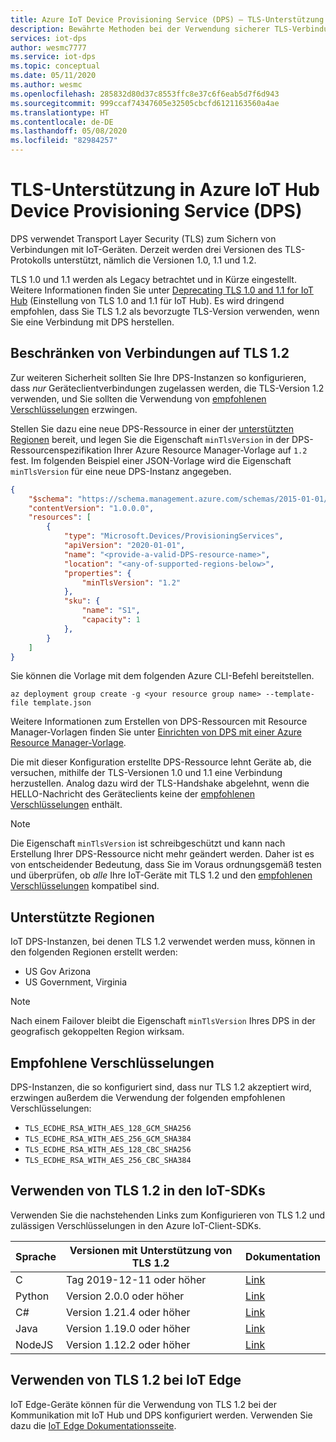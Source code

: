 ```yaml
---
title: Azure IoT Device Provisioning Service (DPS) – TLS-Unterstützung
description: Bewährte Methoden bei der Verwendung sicherer TLS-Verbindungen für Geräte und Dienste, die mit dem IoT Device Provisioning Service (DPS) kommunizieren
services: iot-dps
author: wesmc7777
ms.service: iot-dps
ms.topic: conceptual
ms.date: 05/11/2020
ms.author: wesmc
ms.openlocfilehash: 285832d80d37c8553ffc8e37c6f6eab5d7f6d943
ms.sourcegitcommit: 999ccaf74347605e32505cbcfd6121163560a4ae
ms.translationtype: HT
ms.contentlocale: de-DE
ms.lasthandoff: 05/08/2020
ms.locfileid: "82984257"
---
```

# <a name="tls-support-in-azure-iot-hub-device-provisioning-service-dps"></a>TLS-Unterstützung in Azure IoT Hub Device Provisioning Service (DPS)

DPS verwendet Transport Layer Security (TLS) zum Sichern von Verbindungen mit IoT-Geräten. Derzeit werden drei Versionen des TLS-Protokolls unterstützt, nämlich die Versionen 1.0, 1.1 und 1.2.

TLS 1.0 und 1.1 werden als Legacy betrachtet und in Kürze eingestellt. Weitere Informationen finden Sie unter [Deprecating TLS 1.0 and 1.1 for IoT Hub](../iot-hub/iot-hub-tls-deprecating-1-0-and-1-1.md) (Einstellung von TLS 1.0 and 1.1 für IoT Hub). Es wird dringend empfohlen, dass Sie TLS 1.2 als bevorzugte TLS-Version verwenden, wenn Sie eine Verbindung mit DPS herstellen.

## <a name="restrict-connections-to-tls-12"></a>Beschränken von Verbindungen auf TLS 1.2

Zur weiteren Sicherheit sollten Sie Ihre DPS-Instanzen so konfigurieren, dass *nur* Geräteclientverbindungen zugelassen werden, die TLS-Version 1.2 verwenden, und Sie sollten die Verwendung von [empfohlenen Verschlüsselungen](#recommended-ciphers) erzwingen.

Stellen Sie dazu eine neue DPS-Ressource in einer der [unterstützten Regionen](#supported-regions) bereit, und legen Sie die Eigenschaft `minTlsVersion` in der DPS-Ressourcenspezifikation Ihrer Azure Resource Manager-Vorlage auf `1.2` fest. Im folgenden Beispiel einer JSON-Vorlage wird die Eigenschaft `minTlsVersion` für eine neue DPS-Instanz angegeben.

```json
{
    "$schema": "https://schema.management.azure.com/schemas/2015-01-01/deploymentTemplate.json#",
    "contentVersion": "1.0.0.0",
    "resources": [
        {
            "type": "Microsoft.Devices/ProvisioningServices",
            "apiVersion": "2020-01-01",
            "name": "<provide-a-valid-DPS-resource-name>",
            "location": "<any-of-supported-regions-below>",
            "properties": {
                "minTlsVersion": "1.2"
            },
            "sku": {
                "name": "S1",
                "capacity": 1
            },
        }     
    ]
}
```

Sie können die Vorlage mit dem folgenden Azure CLI-Befehl bereitstellen. 

```azurecli
az deployment group create -g <your resource group name> --template-file template.json
```

Weitere Informationen zum Erstellen von DPS-Ressourcen mit Resource Manager-Vorlagen finden Sie unter [Einrichten von DPS mit einer Azure Resource Manager-Vorlage](quick-setup-auto-provision-rm.md).

Die mit dieser Konfiguration erstellte DPS-Ressource lehnt Geräte ab, die versuchen, mithilfe der TLS-Versionen 1.0 und 1.1 eine Verbindung herzustellen. Analog dazu wird der TLS-Handshake abgelehnt, wenn die HELLO-Nachricht des Geräteclients keine der [empfohlenen Verschlüsselungen](#recommended-ciphers) enthält.

> [!NOTE]
> Die Eigenschaft `minTlsVersion` ist schreibgeschützt und kann nach Erstellung Ihrer DPS-Ressource nicht mehr geändert werden. Daher ist es von entscheidender Bedeutung, dass Sie im Voraus ordnungsgemäß testen und überprüfen, ob *alle* Ihre IoT-Geräte mit TLS 1.2 und den [empfohlenen Verschlüsselungen](#recommended-ciphers) kompatibel sind.

## <a name="supported-regions"></a>Unterstützte Regionen

IoT DPS-Instanzen, bei denen TLS 1.2 verwendet werden muss, können in den folgenden Regionen erstellt werden:

* US Gov Arizona
* US Government, Virginia

> [!NOTE]
> Nach einem Failover bleibt die Eigenschaft `minTlsVersion` Ihres DPS in der geografisch gekoppelten Region wirksam.

## <a name="recommended-ciphers"></a>Empfohlene Verschlüsselungen

DPS-Instanzen, die so konfiguriert sind, dass nur TLS 1.2 akzeptiert wird, erzwingen außerdem die Verwendung der folgenden empfohlenen Verschlüsselungen:

* `TLS_ECDHE_RSA_WITH_AES_128_GCM_SHA256`
* `TLS_ECDHE_RSA_WITH_AES_256_GCM_SHA384`
* `TLS_ECDHE_RSA_WITH_AES_128_CBC_SHA256`
* `TLS_ECDHE_RSA_WITH_AES_256_CBC_SHA384`

## <a name="use-tls-12-in-the-iot-sdks"></a>Verwenden von TLS 1.2 in den IoT-SDKs

Verwenden Sie die nachstehenden Links zum Konfigurieren von TLS 1.2 und zulässigen Verschlüsselungen in den Azure IoT-Client-SDKs.

| Sprache | Versionen mit Unterstützung von TLS 1.2 | Dokumentation |
|----------|------------------------------------|---------------|
| C        | Tag 2019-12-11 oder höher            | [Link](https://aka.ms/Tls_C_SDK_IoT) |
| Python   | Version 2.0.0 oder höher             | [Link](https://aka.ms/Tls_Python_SDK_IoT) |
| C#       | Version 1.21.4 oder höher            | [Link](https://aka.ms/Tls_CSharp_SDK_IoT) |
| Java     | Version 1.19.0 oder höher            | [Link](https://aka.ms/Tls_Java_SDK_IoT) |
| NodeJS   | Version 1.12.2 oder höher            | [Link](https://aka.ms/Tls_Node_SDK_IoT) |


## <a name="use-tls-12-with-iot-edge"></a>Verwenden von TLS 1.2 bei IoT Edge

IoT Edge-Geräte können für die Verwendung von TLS 1.2 bei der Kommunikation mit IoT Hub und DPS konfiguriert werden. Verwenden Sie dazu die [IoT Edge Dokumentationsseite](https://github.com/Azure/iotedge/blob/master/edge-modules/edgehub-proxy/README.md).